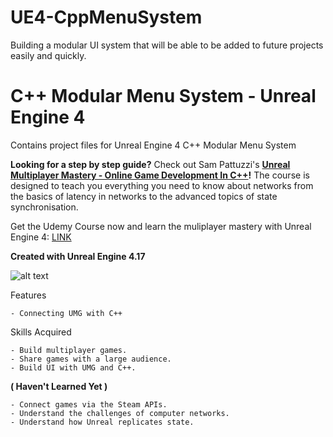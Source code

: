 # UE4-CppMenuSystem
Building a modular UI system that will be able to be added to future projects easily and quickly.

# C++ Modular Menu System - Unreal Engine 4

Contains project files for Unreal Engine 4 C++ Modular Menu System

**Looking for a step by step guide?** Check out 
Sam Pattuzzi's **[Unreal Multiplayer Mastery - Online Game Development In C++](https://www.udemy.com/unrealmultiplayer/)!** The course is designed to teach you everything you need to know about networks from the basics of latency in networks to the advanced topics of state synchronisation.

Get the Udemy Course now and learn the muliplayer mastery with Unreal Engine 4: [LINK](https://www.udemy.com/unrealmultiplayer/)

**Created with Unreal Engine 4.17**

![alt text](https://udemy-images.udemy.com/course/480x270/1319066_eee6_2.jpg)

Features

  	- Connecting UMG with C++

Skills Acquired

	- Build multiplayer games.
  	- Share games with a large audience.
 	- Build UI with UMG and C++.
**( Haven't Learned Yet )**

	- Connect games via the Steam APIs.
	- Understand the challenges of computer networks.
	- Understand how Unreal replicates state.
